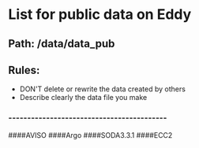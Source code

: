 # List for public data on Eddy

## Path: /data/data_pub

## Rules:
- DON'T delete or rewrite the data created by others
- Describe clearly the data file you make

### ------------------------------------------

####AVISO
####Argo
####SODA3.3.1
####ECC2


